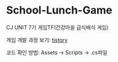 # School-Lunch-Game
CJ UNIT 7기 게임TF(건강마을 급식배식 게임)

게임 개발 과정 보기: [tistory](https://hannah-study.tistory.com/category/%ED%94%84%EB%A1%9C%EA%B7%B8%EB%9E%98%EB%B0%8D/CJ%20UNIT%207%EA%B8%B0%20%EA%B2%8C%EC%9E%84TF)

코드 확인 방법: Assets -> Scripts -> .cs파일
